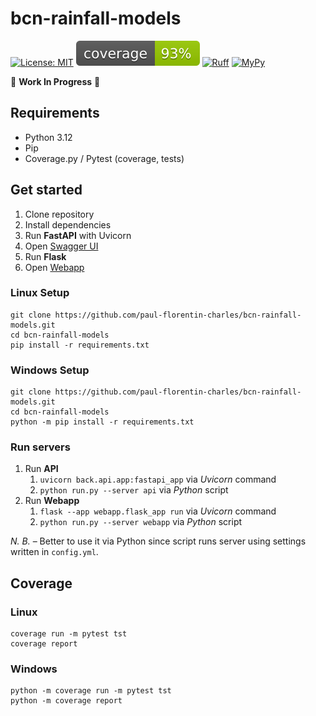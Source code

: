# bcn-rainfall-models

[![License: MIT](https://img.shields.io/badge/License-MIT-yellow.svg)](https://opensource.org/licenses/MIT)
[![coverage badge](coverage.svg)](https://github.com/nedbat/coveragepy)
[![Ruff](https://img.shields.io/endpoint?url=https://raw.githubusercontent.com/astral-sh/ruff/main/assets/badge/v2.json)](https://github.com/astral-sh/ruff)
[![MyPy](https://www.mypy-lang.org/static/mypy_badge.svg)](https://mypy-lang.org/)

🚧 **Work In Progress** 🚧

## Requirements

- Python 3.12
- Pip
- Coverage.py / Pytest (coverage, tests)

## Get started

1. Clone repository
2. Install dependencies
3. Run **FastAPI** with Uvicorn
4. Open [Swagger UI](http://127.0.0.1:8000/docs)
5. Run **Flask**
6. Open [Webapp](http://127.0.0.1:5000)

### Linux Setup
```commandline
git clone https://github.com/paul-florentin-charles/bcn-rainfall-models.git
cd bcn-rainfall-models
pip install -r requirements.txt
```

### Windows Setup
```commandline
git clone https://github.com/paul-florentin-charles/bcn-rainfall-models.git
cd bcn-rainfall-models
python -m pip install -r requirements.txt
```

### Run servers

1. Run **API**
   1. `uvicorn back.api.app:fastapi_app` via _Uvicorn_ command
   2. `python run.py --server api` via _Python_ script
2. Run **Webapp**
   1. `flask --app webapp.flask_app run` via _Uvicorn_ command
   2. `python run.py --server webapp` via _Python_ script

_N. B._ – Better to use it via Python since script runs server using settings written in `config.yml`.

## Coverage

### Linux
```commandline
coverage run -m pytest tst
coverage report
```

### Windows
```commandline
python -m coverage run -m pytest tst
python -m coverage report
```